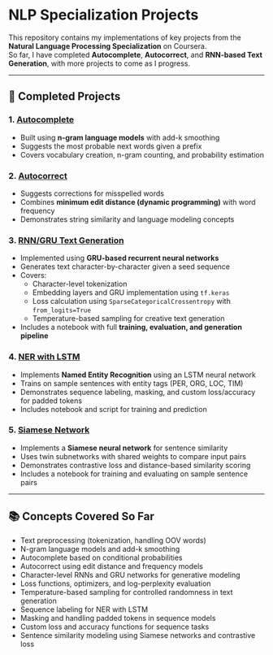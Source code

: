# NLP Specialization Projects

This repository contains my implementations of key projects from the **Natural Language Processing Specialization** on Coursera.  
So far, I have completed **Autocomplete**, **Autocorrect**, and **RNN-based Text Generation**, with more projects to come as I progress.

---

## 🔹 Completed Projects

### 1. [Autocomplete](./autocomplete/)

- Built using **n-gram language models** with add-k smoothing
- Suggests the most probable next words given a prefix
- Covers vocabulary creation, n-gram counting, and probability estimation

### 2. [Autocorrect](./autocorrect/)

- Suggests corrections for misspelled words
- Combines **minimum edit distance (dynamic programming)** with word frequency
- Demonstrates string similarity and language modeling concepts

### 3. [RNN/GRU Text Generation](./rnn_language_model/)

- Implemented using **GRU-based recurrent neural networks**
- Generates text character-by-character given a seed sequence
- Covers:
  - Character-level tokenization
  - Embedding layers and GRU implementation using `tf.keras`
  - Loss calculation using `SparseCategoricalCrossentropy` with `from_logits=True`
  - Temperature-based sampling for creative text generation
- Includes a notebook with full **training, evaluation, and generation pipeline**

### 4. [NER with LSTM](./ner_lstm/)

- Implements **Named Entity Recognition** using an LSTM neural network
- Trains on sample sentences with entity tags (PER, ORG, LOC, TIM)
- Demonstrates sequence labeling, masking, and custom loss/accuracy for padded tokens
- Includes notebook and script for training and prediction

### 5. [Siamese Network](./siamese_network/)

- Implements a **Siamese neural network** for sentence similarity
- Uses twin subnetworks with shared weights to compare input pairs
- Demonstrates contrastive loss and distance-based similarity scoring
- Includes a notebook for training and evaluating on sample sentence pairs

---

## 📚 Concepts Covered So Far

- Text preprocessing (tokenization, handling OOV words)
- N-gram language models and add-k smoothing
- Autocomplete based on conditional probabilities
- Autocorrect using edit distance and frequency models
- Character-level RNNs and GRU networks for generative modeling
- Loss functions, optimizers, and log-perplexity evaluation
- Temperature-based sampling for controlled randomness in text generation
- Sequence labeling for NER with LSTM
- Masking and handling padded tokens in sequence models
- Custom loss and accuracy functions for sequence tasks
- Sentence similarity modeling using Siamese networks and contrastive loss
